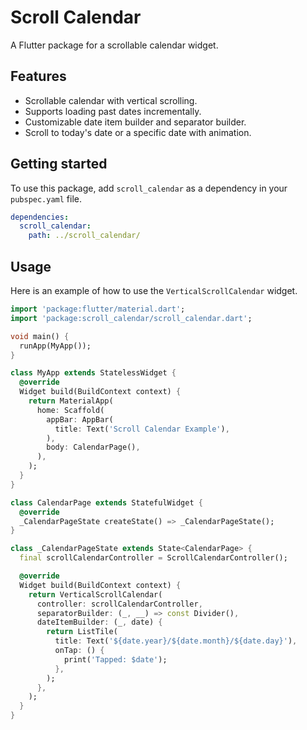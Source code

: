 # Scroll Calendar

A Flutter package for a scrollable calendar widget.

## Features

- Scrollable calendar with vertical scrolling.
- Supports loading past dates incrementally.
- Customizable date item builder and separator builder.
- Scroll to today's date or a specific date with animation.

## Getting started

To use this package, add `scroll_calendar` as a dependency in your `pubspec.yaml` file.

```yaml
dependencies:
  scroll_calendar:
    path: ../scroll_calendar/
```

## Usage

Here is an example of how to use the `VerticalScrollCalendar` widget.

```dart
import 'package:flutter/material.dart';
import 'package:scroll_calendar/scroll_calendar.dart';

void main() {
  runApp(MyApp());
}

class MyApp extends StatelessWidget {
  @override
  Widget build(BuildContext context) {
    return MaterialApp(
      home: Scaffold(
        appBar: AppBar(
          title: Text('Scroll Calendar Example'),
        ),
        body: CalendarPage(),
      ),
    );
  }
}

class CalendarPage extends StatefulWidget {
  @override
  _CalendarPageState createState() => _CalendarPageState();
}

class _CalendarPageState extends State<CalendarPage> {
  final scrollCalendarController = ScrollCalendarController();

  @override
  Widget build(BuildContext context) {
    return VerticalScrollCalendar(
      controller: scrollCalendarController,
      separatorBuilder: (_, __) => const Divider(),
      dateItemBuilder: (_, date) {
        return ListTile(
          title: Text('${date.year}/${date.month}/${date.day}'),
          onTap: () {
            print('Tapped: $date');
          },
        );
      },
    );
  }
}
```
